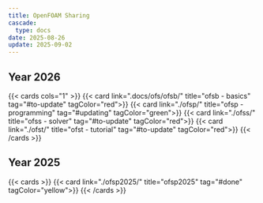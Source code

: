 ```yaml
---
title: OpenFOAM Sharing
cascade:
  type: docs
date: 2025-08-26
update: 2025-09-02
---
```


## Year 2026

{{< cards cols="1" >}}
  {{< card link=".docs/ofs/ofsb/" title="ofsb - basics" tag="#to-update" tagColor="red">}}
  {{< card link="./ofsp/" title="ofsp - programming" tag="#updating" tagColor="green">}}
  {{< card link="./ofss/" title="ofss - solver" tag="#to-update" tagColor="red">}}
  {{< card link="./ofst/" title="ofst - tutorial" tag="#to-update" tagColor="red">}}
{{< /cards >}}

## Year 2025

{{< cards  >}}
  {{< card link="./ofsp2025/" title="ofsp2025" tag="#done" tagColor="yellow">}}
{{< /cards >}}

